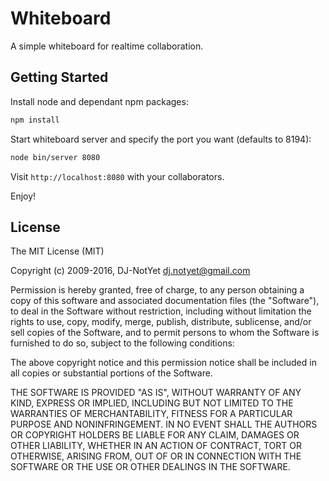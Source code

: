 # Whiteboard

A simple whiteboard for realtime collaboration.


## Getting Started

Install node and dependant npm packages:

```bash
npm install
```

Start whiteboard server and specify the port you want (defaults to 8194):

```bash
node bin/server 8080
```

Visit `http://localhost:8080` with your collaborators.

Enjoy!


## License

The MIT License (MIT)

Copyright (c) 2009-2016, DJ-NotYet <dj.notyet@gmail.com>

Permission is hereby granted, free of charge, to any person obtaining a copy
of this software and associated documentation files (the "Software"), to deal
in the Software without restriction, including without limitation the rights
to use, copy, modify, merge, publish, distribute, sublicense, and/or sell
copies of the Software, and to permit persons to whom the Software is
furnished to do so, subject to the following conditions:

The above copyright notice and this permission notice shall be included in
all copies or substantial portions of the Software.

THE SOFTWARE IS PROVIDED "AS IS", WITHOUT WARRANTY OF ANY KIND, EXPRESS OR
IMPLIED, INCLUDING BUT NOT LIMITED TO THE WARRANTIES OF MERCHANTABILITY,
FITNESS FOR A PARTICULAR PURPOSE AND NONINFRINGEMENT. IN NO EVENT SHALL THE
AUTHORS OR COPYRIGHT HOLDERS BE LIABLE FOR ANY CLAIM, DAMAGES OR OTHER
LIABILITY, WHETHER IN AN ACTION OF CONTRACT, TORT OR OTHERWISE, ARISING FROM,
OUT OF OR IN CONNECTION WITH THE SOFTWARE OR THE USE OR OTHER DEALINGS IN
THE SOFTWARE.
